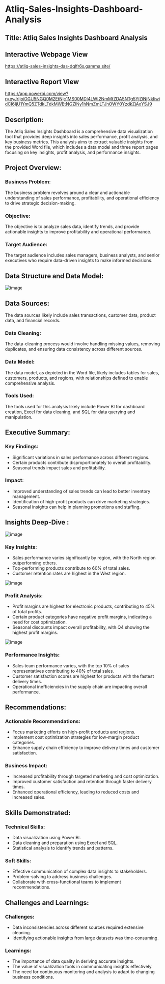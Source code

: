 # Atliq-Sales-Insights-Dashboard-Analysis
## Title: Atliq Sales Insights Dashboard Analysis
## Interactive Webpage View
https://atliq-sales-insights-das-dqlfr6s.gamma.site/
##  Interactive Report View
https://app.powerbi.com/view?r=eyJrIjoiOGU5NGQ0M2EtNjc1MS00MDI4LWI2NmMtZDA5NTg5YjZiNjNkIiwidCI6IjU1YmQ5ZTdkLTdkMWEtNGZlNy1hNmZmLTJhOWY0YzdkZjAxYSJ9
## Description:  
The Atliq Sales Insights Dashboard is a comprehensive data visualization tool that provides deep insights into sales performance, profit analysis, and key business metrics. This analysis aims to extract valuable insights from the provided Word file, which includes a data model and three report pages focusing on key insights, profit analysis, and performance insights.

## Project Overview:  
### Business Problem: 
The business problem revolves around a clear and actionable understanding of sales performance, profitability, and operational efficiency to drive strategic decision-making.  
### Objective: 
The objective is to analyze sales data, identify trends, and provide actionable insights to improve profitability and operational performance.  
### Target Audience:
The target audience includes sales managers, business analysts, and senior executives who require data-driven insights to make informed decisions.

## Data Structure and Data Model:  
![image](https://github.com/user-attachments/assets/3eb708f1-9d44-498a-9fb5-f352ea26f3a6)

## Data Sources:
The data sources likely include sales transactions, customer data, product data, and financial records.  
### Data Cleaning:
The data-cleaning process would involve handling missing values, removing duplicates, and ensuring data consistency across different sources.  
### Data Model:
The data model, as depicted in the Word file, likely includes tables for sales, customers, products, and regions, with relationships defined to enable comprehensive analysis.  
### Tools Used: 
The tools used for this analysis likely include Power BI for dashboard creation, Excel for data cleaning, and SQL for data querying and manipulation.

## Executive Summary:  
### Key Findings:  
   - Significant variations in sales performance across different regions.  
   - Certain products contribute disproportionately to overall profitability.  
   - Seasonal trends impact sales and profitability.  
### Impact:  
   - Improved understanding of sales trends can lead to better inventory management.  
   - Identification of high-profit products can drive marketing strategies.  
   - Seasonal insights can help in planning promotions and staffing.

## Insights Deep-Dive : 
![image](https://github.com/user-attachments/assets/ba3de33c-157b-49c6-a3c1-bbd4c6847185)

### Key Insights:  
- Sales performance varies significantly by region, with the North region outperforming others.  
- Top-performing products contribute to 60% of total sales.  
- Customer retention rates are highest in the West region.  

![image](https://github.com/user-attachments/assets/2ab97fc9-8609-4bc1-b979-5166d02e61c1)


### Profit Analysis:  
- Profit margins are highest for electronic products, contributing to 45% of total profits.  
- Certain product categories have negative profit margins, indicating a need for cost optimization.  
- Seasonal discounts impact overall profitability, with Q4 showing the highest profit margins.  

![image](https://github.com/user-attachments/assets/7f0126d3-f5c1-4e2d-a4ac-28a44cfd3d1d)

### Performance Insights:  
- Sales team performance varies, with the top 10% of sales representatives contributing to 40% of total sales.  
- Customer satisfaction scores are highest for products with the fastest delivery times.  
- Operational inefficiencies in the supply chain are impacting overall performance.

## Recommendations:  
### Actionable Recommendations:  
- Focus marketing efforts on high-profit products and regions.  
- Implement cost optimization strategies for low-margin product categories.  
- Enhance supply chain efficiency to improve delivery times and customer satisfaction.  
### Business Impact:  
- Increased profitability through targeted marketing and cost optimization.  
- Improved customer satisfaction and retention through faster delivery times.  
- Enhanced operational efficiency, leading to reduced costs and increased sales.

## Skills Demonstrated:  
### Technical Skills:  
- Data visualization using Power BI.  
- Data cleaning and preparation using Excel and SQL.  
- Statistical analysis to identify trends and patterns.  
### Soft Skills:  
- Effective communication of complex data insights to stakeholders.  
- Problem-solving to address business challenges.  
- Collaborate with cross-functional teams to implement recommendations.

## Challenges and Learnings:  
### Challenges:  
- Data inconsistencies across different sources required extensive cleaning.  
- Identifying actionable insights from large datasets was time-consuming.  
### Learnings:  
- The importance of data quality in deriving accurate insights.  
- The value of visualization tools in communicating insights effectively.  
- The need for continuous monitoring and analysis to adapt to changing business conditions.  
